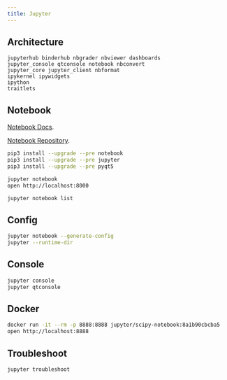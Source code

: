```yaml
---
title: Jupyter
---
```


## Architecture

```
jupyterhub binderhub nbgrader nbviewer dashboards
jupyter_console qtconsole notebook nbconvert
jupyter_core jupyter_client nbformat
ipykernel ipywidgets
ipython
traitlets
```

## Notebook

[Notebook Docs](https://jupyter-notebook.readthedocs.io).

[Notebook Repository](https://github.com/jupyter/notebook).

```bash
pip3 install --upgrade --pre notebook
pip3 install --upgrade --pre jupyter
pip3 install --upgrade --pre pyqt5
```

```bash
jupyter notebook
open http://localhost:8000
```

```bash
jupyter notebook list
```

## Config

```bash
jupyter notebook --generate-config
jupyter --runtime-dir
```

## Console

```bash
jupyter console
jupyter qtconsole
```

## Docker

```bash
docker run -it --rm -p 8888:8888 jupyter/scipy-notebook:8a1b90cbcba5
open http://localhost:8888
```

## Troubleshoot

```bash
jupyter troubleshoot
```
